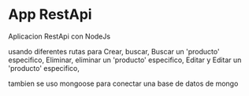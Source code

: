 # App RestApi

Aplicacion RestApi con NodeJs 

usando diferentes rutas para Crear, buscar, Buscar un 'producto' especifico, Eliminar, eliminar un 'producto' especifico, Editar y Editar un 'producto' especifico,

tambien se uso mongoose para conectar una base de datos de mongo

